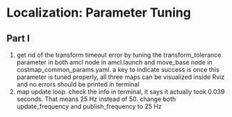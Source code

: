 # Localization: Parameter Tuning

## Part I

1. get rid of the transform timeout error by tuning the transform_tolerance parameter in both amcl node in amcl.launch and move_base node in costmap_common_params.yaml. a key to indicate success is once this parameter is tuned properly, all three maps can be visualized inside Rviz and no errors should be printed in terminal
2. map update loop. check the info in terminal, it says it actually took 0.039 seconds. That means 25 Hz instead of 50. change both update_frequency and publish_frequency to 25 Hz
